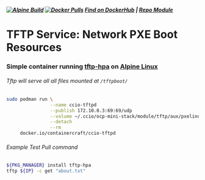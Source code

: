 ##### [![Alpine Build](https://img.shields.io/github/workflow/status/containercraft/ccio-tftpd/DockerHubBuild/alpine?label=Alpine%20Build)](https://github.com/containercraft/ccio-tftpd/actions) [![Docker Pulls](https://img.shields.io/docker/pulls/containercraft/ccio-tftpd?label=DockerHub%20Pulls)](https://hub.docker.com/r/containercraft/ccio-tftpd)    [Find on DockerHub](https://hub.docker.com/r/containercraft/ccio-tftpd) | [Repo Module](./module/tftp)

# TFTP Service: Network PXE Boot Resources    
    
### Simple container running [tftp-hpa] on [Alpine Linux]
######    Tftp will serve all all files mounted at `/tftpboot/`
```sh
sudo podman run \
                --name ccio-tftpd                                              \
                --publish 172.10.0.3:69:69/udp                                 \
                --volume ~/.ccio/ocp-mini-stack/module/tftp/aux/pxelinux.cfg:/tftpboot/pxelinux.cfg:ro \
                --detach                                                       \
                --rm                                                           \
     docker.io/containercraft/ccio-tftpd
```
######    Example Test Pull command
```sh
${PKG_MANAGER} install tftp-hpa
tftp ${IP} -c get "about.txt"
```
[tftp-hpa]:http://freshmeat.sourceforge.net/projects/tftp-hpa/
[Tftpd]:http://freshmeat.sourceforge.net/projects/tftp-hpa/
[Alpine Linux]:https://alpinelinux.org/
